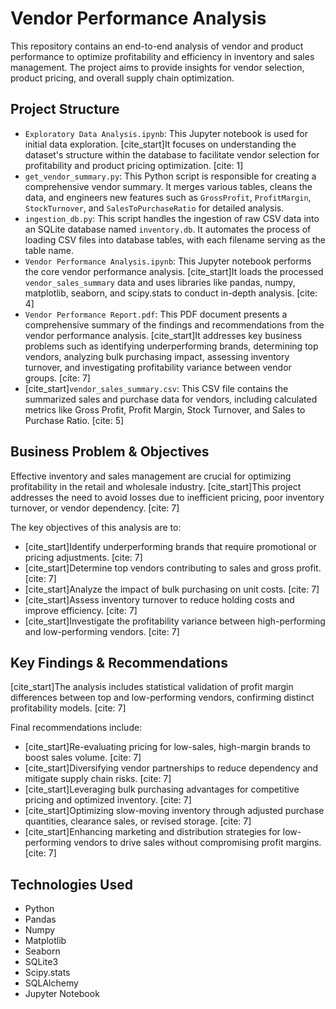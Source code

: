 # Vendor Performance Analysis

This repository contains an end-to-end analysis of vendor and product performance to optimize profitability and efficiency in inventory and sales management. The project aims to provide insights for vendor selection, product pricing, and overall supply chain optimization.

## Project Structure

* `Exploratory Data Analysis.ipynb`: This Jupyter notebook is used for initial data exploration. [cite_start]It focuses on understanding the dataset's structure within the database to facilitate vendor selection for profitability and product pricing optimization. [cite: 1]
* `get_vendor_summary.py`: This Python script is responsible for creating a comprehensive vendor summary. It merges various tables, cleans the data, and engineers new features such as `GrossProfit`, `ProfitMargin`, `StockTurnover`, and `SalesToPurchaseRatio` for detailed analysis.
* `ingestion_db.py`: This script handles the ingestion of raw CSV data into an SQLite database named `inventory.db`. It automates the process of loading CSV files into database tables, with each filename serving as the table name.
* `Vendor Performance Analysis.ipynb`: This Jupyter notebook performs the core vendor performance analysis. [cite_start]It loads the processed `vendor_sales_summary` data and uses libraries like pandas, numpy, matplotlib, seaborn, and scipy.stats to conduct in-depth analysis. [cite: 4]
* `Vendor Performance Report.pdf`: This PDF document presents a comprehensive summary of the findings and recommendations from the vendor performance analysis. [cite_start]It addresses key business problems such as identifying underperforming brands, determining top vendors, analyzing bulk purchasing impact, assessing inventory turnover, and investigating profitability variance between vendor groups. [cite: 7]
* [cite_start]`vendor_sales_summary.csv`: This CSV file contains the summarized sales and purchase data for vendors, including calculated metrics like Gross Profit, Profit Margin, Stock Turnover, and Sales to Purchase Ratio. [cite: 5]

## Business Problem & Objectives

Effective inventory and sales management are crucial for optimizing profitability in the retail and wholesale industry. [cite_start]This project addresses the need to avoid losses due to inefficient pricing, poor inventory turnover, or vendor dependency. [cite: 7]

The key objectives of this analysis are to:
* [cite_start]Identify underperforming brands that require promotional or pricing adjustments. [cite: 7]
* [cite_start]Determine top vendors contributing to sales and gross profit. [cite: 7]
* [cite_start]Analyze the impact of bulk purchasing on unit costs. [cite: 7]
* [cite_start]Assess inventory turnover to reduce holding costs and improve efficiency. [cite: 7]
* [cite_start]Investigate the profitability variance between high-performing and low-performing vendors. [cite: 7]

## Key Findings & Recommendations

[cite_start]The analysis includes statistical validation of profit margin differences between top and low-performing vendors, confirming distinct profitability models. [cite: 7]

Final recommendations include:
* [cite_start]Re-evaluating pricing for low-sales, high-margin brands to boost sales volume. [cite: 7]
* [cite_start]Diversifying vendor partnerships to reduce dependency and mitigate supply chain risks. [cite: 7]
* [cite_start]Leveraging bulk purchasing advantages for competitive pricing and optimized inventory. [cite: 7]
* [cite_start]Optimizing slow-moving inventory through adjusted purchase quantities, clearance sales, or revised storage. [cite: 7]
* [cite_start]Enhancing marketing and distribution strategies for low-performing vendors to drive sales without compromising profit margins. [cite: 7]

## Technologies Used

* Python
* Pandas
* Numpy
* Matplotlib
* Seaborn
* SQLite3
* Scipy.stats
* SQLAlchemy
* Jupyter Notebook
